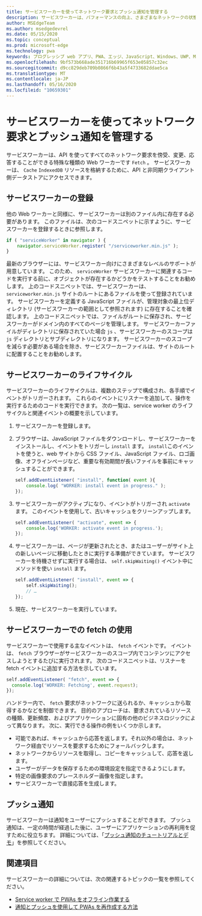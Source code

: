```yaml
---
title: サービスワーカーを使ってネットワーク要求とプッシュ通知を管理する
description: サービスワーカーは、パフォーマンスの向上、さまざまなネットワークの状態への対応、web アプリケーションとの接続性の向上に役立つ Web ワーカーです。
author: MSEdgeTeam
ms.author: msedgedevrel
ms.date: 05/15/2020
ms.topic: conceptual
ms.prod: microsoft-edge
ms.technology: pwa
keywords: プログレッシブ web アプリ、PWA、エッジ、JavaScript、Windows、UWP、Microsoft ストア
ms.openlocfilehash: 9bf573b668ade351716b69965f653e05857c32ec
ms.sourcegitcommit: d9cc829deb709b0866f6b43a5f4733682ddae5ca
ms.translationtype: MT
ms.contentlocale: ja-JP
ms.lasthandoff: 05/16/2020
ms.locfileid: "10659301"
---
```

# サービスワーカーを使ってネットワーク要求とプッシュ通知を管理する

サービスワーカーは、API を使ってすべてのネットワーク要求を傍受、変更、応答することができる特殊な種類の Web ワーカーです `Fetch` 。  サービスワーカーは、 `Cache` `IndexedDB` リソースを格納するために、API と非同期クライアント側データストアにアクセスできます。  

## サービスワーカーの登録  

他の Web ワーカーと同様に、サービスワーカーは別のファイル内に存在する必要があります。 このファイルは、次のコードスニペットに示すように、サービスワーカーを登録するときに参照します。  

```javascript
if ( "serviceWorker" in navigator ) {
    navigator.serviceWorker.register( "/serviceworker.min.js" );
}
```  

最新のブラウザーには、サービスワーカー向けにさまざまなレベルのサポートが用意しています。 このため、 `serviceWorker` サービスワーカーに関連するコードを実行する前に、オブジェクトが存在するかどうかをテストすることをお勧めします。 上のコードスニペットでは、サービスワーカーは、 `serviceworker.min.js` サイトのルートにあるファイルを使って登録されています。 サービスワーカーを定義する JavaScript ファイルが、管理対象の最上位ディレクトリ (サービスワーカーの範囲として参照されます) に存在することを確認します。  上のコードスニペットでは、ファイルがルートに保存され、サービスワーカーがドメイン内のすべてのページを管理します。 サービスワーカーファイルがディレクトリに保存されていた場合 `js` 、サービスワーカーのスコープは `js` ディレクトリとサブディレクトリになります。  サービスワーカーのスコープを減らす必要がある場合を除き、サービスワーカーファイルは、サイトのルートに配置することをお勧めします。  

## サービスワーカーのライフサイクル  

サービスワーカーのライフサイクルは、複数のステップで構成され、各手順でイベントがトリガーされます。 これらのイベントにリスナーを追加して、操作を実行するためのコードを実行できます。 次の一覧は、service worker のライフサイクルと関連イベントの概要を示しています。 

1. サービスワーカーを登録します。  
1.  ブラウザーは、JavaScript ファイルをダウンロードし、サービスワーカーをインストールし、イベントをトリガーし `install` ます。 `install`このイベントを使うと、web サイトから CSS ファイル、JavaScript ファイル、ロゴ画像、オフラインページなど、重要な有効期間が長いファイルを事前にキャッシュすることができます。  
    
    ```javascript
    self.addEventListener( "install", function( event ){
        console.log( "WORKER: install event in progress." );
    });
    ```  
    
1.  サービスワーカーがアクティブになり、イベントがトリガーされ `activate` ます。  このイベントを使用して、古いキャッシュをクリーンアップします。  
    
    ```javascript
    self.addEventListener( "activate", event => {
        console.log('WORKER: activate event in progress.');
    });
    ```  
    
1.  サービスワーカーは、ページが更新されたとき、またはユーザーがサイト上の新しいページに移動したときに実行する準備ができています。 サービスワーカーを待機させずに実行する場合は、 `self.skipWaiting()` イベント中にメソッドを使い `install` ます。  
    
    ```javascript
    self.addEventListener( "install", event => {
        self.skipWaiting();
        // …
    });
    ```
    
1.  現在、サービスワーカーを実行しています。     
    
## サービスワーカーでの fetch の使用  

サービスワーカーで使用する主なイベントは、 `fetch` イベントです。  イベントは、 `fetch` ブラウザーがサービスワーカーのスコープ内でコンテンツにアクセスしようとするたびに実行されます。 次のコードスニペットは、リスナーを fetch イベントに追加する方法を示しています。  

```javascript
self.addEventListener( "fetch", event => {
  console.log('WORKER: Fetching', event.request);
});
```  

ハンドラー内で、 `fetch` 要求がネットワークに送られるか、キャッシュから取得するかなどを制御できます。  目的のアプローチは、要求されているリソースの種類、更新頻度、およびアプリケーションに固有の他のビジネスロジックによって異なります。  次に、実行できる操作の例をいくつか示します。  

*   可能であれば、キャッシュから応答を返します。それ以外の場合は、ネットワーク経由でリソースを要求するためにフォールバックします。  
*   ネットワークからリソースを取得し、コピーをキャッシュして、応答を返します。
*   ユーザーがデータを保存するための環境設定を指定できるようにします。 
*   特定の画像要求のプレースホルダー画像を指定します。  
*   サービスワーカーで直接応答を生成します。  

## プッシュ通知  

サービスワーカーは通知をユーザーにプッシュすることができます。 プッシュ通知は、一定の時間が経過した後に、ユーザーにアプリケーションの再利用を促すために役立ちます。 詳細については、「[プッシュ通知のチュートリアルとデモ][AzurewebsitesWebpushdemo]」を参照してください。  

## 関連項目  

サービスワーカーの詳細については、次の関連するトピックの一覧を参照してください。  

*   [Service worker で PWAs をオフライン作業する][MDNPwasMakingOfflineServiceWorkers]  
*   [通知とプッシュを使用して PWAs を再作成する方法][MDNPwasMakeReengageablesingNotificationsPush]  

<!-- links -->  

[AzurewebsitesWebpushdemo]: https://webpushdemo.azurewebsites.net "Web プッシュ通知 | Microsoft Edge のデモ"  

[MDNPwasMakingOfflineServiceWorkers]: https://developer.mozilla.org/docs/Web/Progressive_web_apps/Offline_Service_workers "サービスワーカーで PWAs をオフラインで操作しました-PWAs |MDN"  
[MDNPwasMakeReengageablesingNotificationsPush]: https://developer.mozilla.org/docs/Web/Progressive_web_apps/Re-engageable_Notifications_Push "通知を使って PWAs を再設定する方法とプッシュ-PWAs の使い方 |MDN"  
